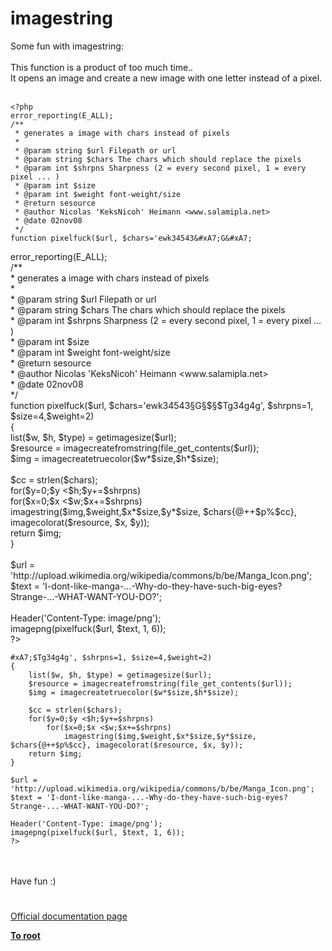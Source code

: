 # imagestring



Some fun with imagestring:<br><br>This function is a product of too much time..<br>It opens an image and create a new image with one letter instead of a pixel.<br><br>

```
<?php
error_reporting(E_ALL);
/**
 * generates a image with chars instead of pixels
 *
 * @param string $url Filepath or url
 * @param string $chars The chars which should replace the pixels
 * @param int $shrpns Sharpness (2 = every second pixel, 1 = every pixel ... )
 * @param int $size 
 * @param int $weight font-weight/size
 * @return sesource
 * @author Nicolas 'KeksNicoh' Heimann <www.salamipla.net>
 * @date 02nov08
 */
function pixelfuck($url, $chars='ewk34543&#xA7;G&#xA7;

```
<?php<br>error_reporting(E_ALL);<br>/**<br> * generates a image with chars instead of pixels<br> *<br> * @param string $url Filepath or url<br> * @param string $chars The chars which should replace the pixels<br> * @param int $shrpns Sharpness (2 = every second pixel, 1 = every pixel ... )<br> * @param int $size <br> * @param int $weight font-weight/size<br> * @return sesource<br> * @author Nicolas &apos;KeksNicoh&apos; Heimann &lt;www.salamipla.net&gt;<br> * @date 02nov08<br> */<br>function pixelfuck($url, $chars=&apos;ewk34543&#xA7;G&#xA7;$&#xA7;$Tg34g4g&apos;, $shrpns=1, $size=4,$weight=2)<br>{<br>    list($w, $h, $type) = getimagesize($url);<br>    $resource = imagecreatefromstring(file_get_contents($url));<br>    $img = imagecreatetruecolor($w*$size,$h*$size);<br><br>    $cc = strlen($chars);<br>    for($y=0;$y &lt;$h;$y+=$shrpns) <br>        for($x=0;$x &lt;$w;$x+=$shrpns)<br>            imagestring($img,$weight,$x*$size,$y*$size, $chars{@++$p%$cc}, imagecolorat($resource, $x, $y));<br>    return $img;<br>}<br><br>$url = &apos;http://upload.wikimedia.org/wikipedia/commons/b/be/Manga_Icon.png&apos;;<br>$text = &apos;I-dont-like-manga-...-Why-do-they-have-such-big-eyes? Strange-...-WHAT-WANT-YOU-DO?&apos;;<br><br>Header(&apos;Content-Type: image/png&apos;);<br>imagepng(pixelfuck($url, $text, 1, 6));<br>?>
```
#xA7;$Tg34g4g', $shrpns=1, $size=4,$weight=2)
{
    list($w, $h, $type) = getimagesize($url);
    $resource = imagecreatefromstring(file_get_contents($url));
    $img = imagecreatetruecolor($w*$size,$h*$size);

    $cc = strlen($chars);
    for($y=0;$y <$h;$y+=$shrpns) 
        for($x=0;$x <$w;$x+=$shrpns)
            imagestring($img,$weight,$x*$size,$y*$size, $chars{@++$p%$cc}, imagecolorat($resource, $x, $y));
    return $img;
}

$url = 'http://upload.wikimedia.org/wikipedia/commons/b/be/Manga_Icon.png';
$text = 'I-dont-like-manga-...-Why-do-they-have-such-big-eyes? Strange-...-WHAT-WANT-YOU-DO?';

Header('Content-Type: image/png');
imagepng(pixelfuck($url, $text, 1, 6));
?>
```
<br><br>Have fun  :)  

#

[Official documentation page](https://www.php.net/manual/en/function.imagestring.php)

**[To root](/README.md)**
